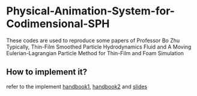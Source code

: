 # Physical-Animation-System-for-Codimensional-SPH
These codes are used to reproduce some papers of Professor Bo Zhu
Typically, Thin-Film Smoothed Particle Hydrodynamics Fluid and A Moving Eulerian-Lagrangian Particle Method for Thin-Film and Foam Simulation

## How to implement it?

refer to the implement [handbook1](https://drive.google.com/file/d/1JPTZCnnH_MxuPLaz5nOIQ1cOq8f2rPm-/view?usp=share_link), [handbook2](https://drive.google.com/file/d/1vw2PA5PfgnouN6k43-jBbqe3yCFP0KFV/view?usp=share_link) and [slides](https://docs.google.com/presentation/d/1wLbhBTlkzZ3IoC8ECcSGfI1BFWAWNs1d/edit?usp=share_link&ouid=107127382517106072042&rtpof=true&sd=true)

